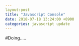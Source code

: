 ```yaml
---
layout:post
title: "Javascript Console"
date: 2018-07-18 13:24:00 +0900
categories: javascript update
---
```

#Doing..... 
